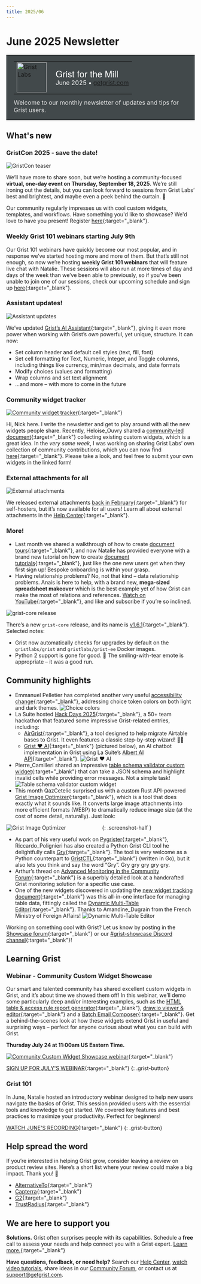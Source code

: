 ```yaml
---
title: 2025/06
---
```


# June 2025 Newsletter

<style>
  /* restore some poorly overridden defaults */
  .newsletter-header .table {
    background-color: initial;
    border: initial;
  }
  .newsletter-header .table > tbody > tr > td {
    padding: initial;
    border: initial;
    vertical-align: initial;
  }
  .newsletter-header img.header-img {
    padding: initial;
    max-width: initial;
    display: initial;
    padding: initial;
    line-height: initial;
    background-color: initial;
    border: initial;
    border-radius: initial;
    margin: initial;
  }

  /* copy newsletter styles, with a prefix for sufficient specificity */
  .newsletter-header .header {
    border: none;
    padding: 0;
    margin: 0;
  }
  .newsletter-header table > tbody > tr > td.header-image {
    width: 80px;
    padding-right: 16px;
  }
  .newsletter-header table > tbody > tr > td.header-text {
    background-color: #42494B;
    padding: 16px 20px;
  }
  .newsletter-header table.header-top {
    border: none;
    padding: 0;
    margin: 0;
    width: 100%;
  }
  .header-title {
    font-family: Helvetica Neue, Helvetica, Arial, sans-serif;
    font-size: 24px;
    line-height: 28px;
    color: #FFFFFF;
  }
  .header-month {
    color: #FFFFFF;
  }
  .header-welcome {
    margin-top: 12px;
    color: #FFFFFF;
  }
  .newsletter-summary {
    background-color: #e3fff5;
    margin: 0;
    padding: 10px;
  }
  .newsletter-summary-header {
    text-align: center;
    padding-bottom: 10px;
    border-bottom: 1px solid lightgrey;
  }
  .newsletter-summary ul {
    padding-left: 20px;
  }
  .newsletter-summary li {
    margin-bottom: 10px;
  }
  .newsletter-summary li p {
    margin: 0px
  }
</style>
<div class="newsletter-header">
<table class="header" cellpadding="0" cellspacing="0" border="0"><tr>
  <td class="header-text">
    <table class="header-top"><tr>
      <td class="header-image">
        <a href="https://www.getgrist.com">
          <img class="header-img" src="/images/newsletters/grist-labs.png" width="80" height="80" alt="Grist Labs" border="0">
        </a>
      </td>
      <td class="header-top-text">
        <div class="header-title">Grist for the Mill</div>
        <div class="header-month">June 2025
          &#8226; <a href="https://www.getgrist.com/">getgrist.com</a></div>
      </td>
    </tr></table>
    <div class="header-welcome" style="color: #e0e0e0;">
      Welcome to our monthly newsletter of updates and tips for Grist users.
    </div>
  </td>
</tr></table>
</div>

## What's new

### GristCon 2025  - save the date!

![GristCon teaser](../images/newsletters/2025-06/gristcon.png)

We’ll have more to share soon, but we’re hosting a community-focused **virtual, one-day event on Thursday, September 18, 2025**. We’re still ironing out the details, but you can look forward to sessions from Grist Labs’ best and brightest, and maybe even a peek behind the curtain. 🫣

Our community regularly impresses us with cool custom widgets, templates, and workflows. Have something you'd like to showcase? We'd love to have you present! Register [here](https://www.getgrist.com/gristcon-2025/){:target="\_blank"}.

### Weekly Grist 101 webinars starting July 9th

Our Grist 101 webinars have quickly become our most popular, and in response we’ve started hosting more and more of them. But that’s still not enough, so now we’re hosting **weekly Grist 101 webinars** that will feature live chat with Natalie. These sessions will also run at more times of day and days of the week than we’ve been able to previously, so if you’ve been unable to join one of our sessions, check our upcoming schedule and sign up [here](https://www.getgrist.com/webinars/grist-101-new-users-guide/){:target="\_blank"}.

### Assistant updates!

![Assistant updates](../images/newsletters/2025-06/ai-updates2.gif)

We’ve updated [Grist’s AI Assistant](https://www.getgrist.com/ai-assistant/){:target="\_blank"}, giving it even more power when working with Grist’s *own* powerful, yet unique, structure. It can now:

* Set column header and default cell styles (text, fill, font)
* Set cell formatting for Text, Numeric, Integer, and Toggle columns, including things like currency, min/max decimals, and date formats
* Modify choices (values and formatting)
* Wrap columns and set text alignment
* ...and more – with more to come in the future

### Community widget tracker

[![Community widget tracker](../images/newsletters/2025-06/widget-repo.gif)](https://grist-marketing.getgrist.com/oHQcp1bG7DS8/Community-Widgets/p/4){:target="\_blank"}

Hi, Nick here. I write the newsletter and get to play around with all the new widgets people share. Recently, Heloise_Ouvry shared a [community-led document](https://community.getgrist.com/t/gristhub-your-new-hub-for-templates-and-widgets/8456/7){:target="\_blank"} collecting existing custom widgets, which is a great idea. In the *very same week*, I was working on sharing Grist Labs’ own collection of community contributions, which you can now find [here](https://grist-marketing.getgrist.com/oHQcp1bG7DS8/Community-Widgets/p/4){:target="\_blank"}. Please take a look, and feel free to submit your own widgets in the linked form!

### External attachments for all

![External attachments](../images/newsletters/2025-06/external-attachments.png)

We released external attachments [back in February](https://support.getgrist.com/newsletters/2025-02/#external-attachment-storage){:target="\_blank"} for self-hosters, but it’s now available for all users! Learn all about external attachments in the [Help Center](https://support.getgrist.com/document-settings/#external-attachments){:target="\_blank"}. 

### More!

* Last month we shared a walkthrough of how to create [document tours](https://support.getgrist.com/document-tours/){:target="\_blank"}, and now Natalie has provided everyone with a brand new tutorial on how to create [document tutorials](https://support.getgrist.com/document-tutorials/){:target="\_blank"}, just like the one new users get when they first sign up! Bespoke onboarding is within your grasp.
* Having relationship problems? No, not that kind – data relationship problems. Anais is here to help, with a brand new, **mega-sized spreadsheet makeover** which is the best example yet of how Grist can make the most of relations and references. [Watch on YouTube](https://www.youtube.com/watch?v=D0mWeWe5GBI&feature=youtu.be){:target="\_blank"}, and like and subscribe if you’re so inclined. 

![grist-core release](../images/newsletters/core-release.png)

There’s a new `grist-core` release, and its name is [v1.6.1](https://github.com/gristlabs/grist-core/releases/tag/v1.6.1){:target="\_blank"}. Selected notes:

* Grist now automatically checks for upgrades by default on the `gristlabs/grist` and `gristlabs/grist-ee` Docker images.
* Python 2 support is gone for good. 🥲 The smiling-with-tear emote is appropriate – it was a good run.

## Community highlights

* Emmanuel Pelletier has completed another very useful [accessibility change](https://github.com/gristlabs/grist-core/pull/1529){:target="\_blank"}, addressing choice token colors on both light and dark themes.
![Choice colors](../images/newsletters/2025-06/choice-color-themes.gif)
* La Suite hosted [Hack Days 2025](https://hackdays.numerique.gouv.fr/){:target="\_blank"}, a 50+ team hackathon that featured some impressive Grist-related entries, including:
  - [AirGrist](https://github.com/reedery/airgrist){:target="\_blank"}, a tool designed to help migrate Airtable bases to Grist. It even features a classic step-by-step wizard! 🧙‍♂️
  - [Grist ❤️ AI](https://github.com/suitenumerique/hackdays2025/tree/main/submissions/grist-3-ia){:target="\_blank"} (pictured below), an AI chatbot implementation in Grist using La Suite’s [Albert AI API](https://alliance.numerique.gouv.fr/albert/){:target="\_blank"}.
![Grist ❤️ AI](../images/newsletters/2025-06/grist-heart-ai.png)
* Pierre_Camilleri shared an impressive [table schema validator custom widget](https://community.getgrist.com/t/new-widget-for-table-schema-validation-in-grist-beta/10213){:target="\_blank"} that can take a JSON schema and highlight invalid cells while providing error messages. Not a simple task!
![Table schema validator custom widget](../images/newsletters/2025-06/schema-validation.png)
* This month QazCetelic surprised us with a custom Rust API-powered [Grist Image Optimizer](https://github.com/QazCetelic/grist-image-optimizer){:target="\_blank"}, which is a tool that does exactly what it sounds like. It converts large image attachments into more efficient formats (WEBP) to dramatically reduce image size (at the cost of some detail, naturally). Just look:

<span style="display: inline-block; width: 50%;">![Grist Image Optimizer](../images/newsletters/2025-06/gio.png)</span>
{: .screenshot-half }

* As part of his very useful work on [Pygrister](https://community.getgrist.com/t/pygrister-a-python-client-for-the-grist-api/5015/16){:target="\_blank"}, Riccardo_Polignieri has also created a Python Grist CLI tool he delightfully calls [Gry](https://github.com/ricpol/pygrister?tab=readme-ov-file#gry-the-grist-cli-tool){:target="\_blank"}. The tool is very welcome as a Python counterpart to [GristCTL](https://github.com/Ville-Eurometropole-Strasbourg/grist-ctl){:target="\_blank"} (written in Go), but it also lets you think and say the word “Gry”. Gry gry gry gry gry.
* Arthur’s thread on [Advanced Monitoring in the Community Forum](https://community.getgrist.com/t/advanced-monitoring-for-grist-core/10265){:target="\_blank"} is a superbly detailed look at a handcrafted Grist monitoring solution for a specific use case.
* One of the new widgets discovered in updating the [new widget tracking document](https://grist-marketing.getgrist.com/oHQcp1bG7DS8/Community-Widgets/p/4){:target="\_blank"} was this all-in-one interface for managing table data, fittingly called the [Dynamic Multi-Table Editor](https://github.com/gristgouv/mae-custom-widgets/tree/main/multi-table-editor){:target="\_blank"}. Thanks to Amandine_Dugrain from the French Ministry of Foreign Affairs!
![Dynamic Multi-Table Editor](../images/newsletters/2025-06/mte2.gif)

Working on something cool with Grist? Let us know by posting in the [Showcase forum](https://community.getgrist.com/c/showcase/8){:target="\_blank"} or our [#grist-showcase Discord channel](https://discord.gg/MYKpYQ3fbP){:target="\_blank"}!

## Learning Grist

### Webinar - Community Custom Widget Showcase

Our smart and talented community has shared excellent custom widgets in Grist, and it’s about time we showed them off! In this webinar, we’ll demo some particularly deep and/or interesting examples, such as the [HTML table & access rule report generator](https://forum.grist.libre.sh/t/custom-widget-quelques-widgets-grist/1007){:target="\_blank"}, [draw.io viewer & editor](https://community.getgrist.com/t/draw-io-viewer-and-editor-custom-widget/9362){:target="\_blank"} and a [Batch Email Composer](https://community.getgrist.com/t/new-custom-widget-batch-email-composer-with-bcc-management/7992){:target="\_blank"}. Get a behind-the-scenes look at how these widgets extend Grist in useful and surprising ways – perfect for anyone curious about what you can build with Grist.

**Thursday July 24 at 11:00am US Eastern Time.**

[![Community Custom Widget Showcase webinar](../images/newsletters/2025-06/webinar.png)](https://www.getgrist.com/webinars/community-custom-widget-showcase/?utm_source=support-newsletter&utm_medium=internal&utm_campaign=build-webinar&utm_term=july-2025){:target="\_blank"}

[SIGN UP FOR JULY'S WEBINAR](https://www.getgrist.com/webinars/community-custom-widget-showcase/?utm_source=support-newsletter&utm_medium=internal&utm_campaign=build-webinar&utm_term=july-2025){:target="\_blank"}
{: .grist-button}

### Grist 101

In June, Natalie hosted an introductory webinar designed to help new users navigate the basics of Grist. This session provided users with the essential tools and knowledge to get started. We covered key features and best practices to maximize your productivity. Perfect for beginners!

[WATCH JUNE'S RECORDING](https://www.getgrist.com/webinars/grist-101-new-users-guide-june-2025/){:target="\_blank"}
{: .grist-button}

## Help spread the word
If you’re interested in helping Grist grow, consider leaving a review on product review sites. Here’s a short list where your review could make a big impact. Thank you! 🙏

* [AlternativeTo](https://alternativeto.net/software/grist/about/){:target="\_blank"}
* [Capterra](https://www.capterra.com/p/232821/Grist/){:target="\_blank"}
* [G2](https://www.g2.com/products/grist){:target="\_blank"}
* [TrustRadius](https://www.trustradius.com/products/grist/){:target="\_blank"}

## We are here to support you

**Solutions.** Grist often surprises people with its capabilities. Schedule a **free** call to assess your needs and help connect you with a Grist expert. [Learn more.](https://www.getgrist.com/solutions/){:target="\_blank"}

**Have questions, feedback, or need help?** Search our [Help Center](../index.md), [watch video tutorials](https://www.youtube.com/channel/UCx0ioQrrC-bIrkmZ7ZULr0g/playlists), share ideas in our [Community Forum](https://community.getgrist.com), or contact us at <support@getgrist.com>.